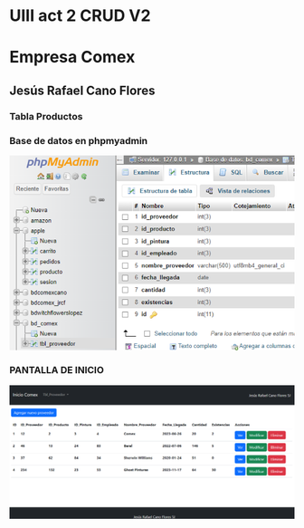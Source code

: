 # UIII  act 2 CRUD V2

# Empresa Comex

## Jesús Rafael Cano Flores

### Tabla Productos

### Base de datos en phpmyadmin

![BASE DE DATOS](https://github.com/JesusRafaelCanoFlores5A/MVC-COMEX-CANO/blob/main/imagen_2023-11-08_121606737.png)


### PANTALLA DE INICIO
![PANTALLA DE INICIO](https://github.com/JesusRafaelCanoFlores5A/MVC-COMEX-CANO/blob/main/imagen_2023-11-08_121953354.png)
